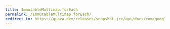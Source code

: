 ```yaml
---
title: ImmutableMultimap.forEach
permalink: /ImmutableMultimap.forEach/
redirect_to: https://guava.dev/releases/snapshot-jre/api/docs/com/google/common/collect/ImmutableMultimap.html#forEach-java.util.function.BiConsumer-
---
```

